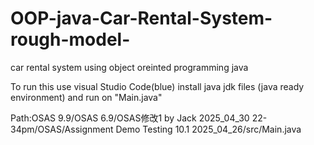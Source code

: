 # OOP-java-Car-Rental-System-rough-model-
car rental system using object oreinted programming java 

To run this use visual Studio Code(blue) install java jdk files (java ready environment) and run on  "Main.java" 

Path:OSAS 9.9/OSAS 6.9/OSAS修改1 by Jack 2025_04_30 22-34pm/OSAS/Assignment Demo Testing 10.1 2025_04_26/src/Main.java 
